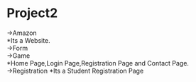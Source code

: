 # Project2
->Amazon  
*Its a Website.   
->Form   
->Game  
*Home Page,Login Page,Registration Page and Contact Page.     
->Registration
*Its a Student Registration Page
